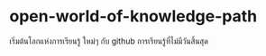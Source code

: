 # open-world-of-knowledge-path
เริ่มต้นโลกแห่งการเรียนรู้ ใหม่ๆ กับ github การเรียนรู้ที่ไม่มีวันสิ้นสุด
